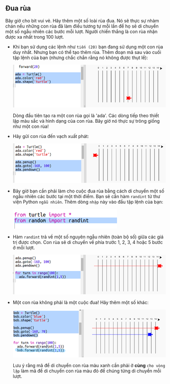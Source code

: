 ## Đua rùa

Bây giờ cho bit vui vẻ. Hãy thêm một số loài rùa đua. Nó sẽ thực sự nhàm chán nếu những con rùa đã làm điều tương tự mỗi lần để họ sẽ di chuyển một số ngẫu nhiên các bước mỗi lượt. Người chiến thắng là con rùa nhận được xa nhất trong 100 lượt.

+ Khi bạn sử dụng các lệnh như `tiến (20)` bạn đang sử dụng một con rùa duy nhất. Nhưng bạn có thể tạo thêm rùa. Thêm đoạn mã sau vào cuối tập lệnh của bạn (nhưng chắc chắn rằng nó không được thụt lề):
    
    ![ảnh chụp màn hình](images/race-red.png)
    
    Dòng đầu tiên tạo ra một con rùa gọi là 'ada'. Các dòng tiếp theo thiết lập màu sắc và hình dạng của con rùa. Bây giờ nó thực sự trông giống như một con rùa!

+ Hãy gửi con rùa đến vạch xuất phát:
    
    ![ảnh chụp màn hình](images/race-start.png)

+ Bây giờ bạn cần phải làm cho cuộc đua rùa bằng cách di chuyển một số ngẫu nhiên các bước tại một thời điểm. Bạn sẽ cần hàm `randint` từ thư viện Python `ngẫu nhiên`. Thêm dòng `nhập` này vào đầu tập lệnh của bạn:
    
    ![ảnh chụp màn hình](images/race-randint.png)

+ Hàm `randint` trả về một số nguyên ngẫu nhiên (toàn bộ số) giữa các giá trị được chọn. Con rùa sẽ di chuyển về phía trước 1, 2, 3, 4 hoặc 5 bước ở mỗi lượt.
    
    ![ảnh chụp màn hình](images/race-random.png)

+ Một con rùa không phải là một cuộc đua! Hãy thêm một số khác:
    
    ![ảnh chụp màn hình](images/race-blue.png)
    
    Lưu ý rằng mã để di chuyển con rùa màu xanh cần phải ở **cùng** `cho vòng lặp` làm mã để di chuyển con rùa màu đỏ để chúng từng di chuyển mỗi lượt.